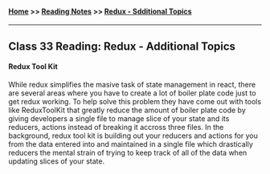 #### [Home](https://joelmwatson.github.io) >> [Reading Notes](https://joelmwatson.github.io/reading-notes) >> [Redux - Sdditional Topics](https://JoelMWatson.github.io/reading-notes/class-33-reading)

---

## Class 33 Reading: Redux - Additional Topics

#### Redux Tool Kit

While redux simplifies the masive task of state management in react, there are several
areas where you have to create a lot of boiler plate code just to get redux working.
To help solve this problem they have come out with tools like ReduxToolKit that greatly
reduce the amount of boiler plate code by giving developers a single file to manage
slice of your state and its reducers, actions instead of breaking it accross three
files. In the background, redux tool kit is building out your reducers and actions
for you from the data entered into and maintained in a single file which drastically
reducers the mental strain of trying to keep track of all of the data when updating
slices of your state.
